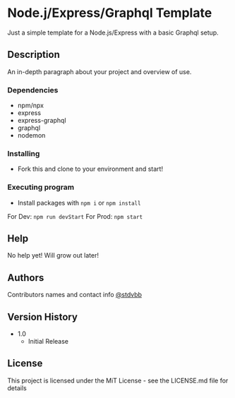 # Node.j/Express/Graphql Template

Just a simple template for a Node.js/Express with a basic Graphql setup.

## Description

An in-depth paragraph about your project and overview of use.

### Dependencies

* npm/npx
* express
* express-graphql
* graphql
* nodemon

### Installing

* Fork this and clone to your environment and start!

### Executing program

* Install packages with ``` npm i ``` or ``` npm install ```

For Dev:
``` npm run devStart ```
For Prod:
``` npm start ```

## Help

No help yet! Will grow out later!

## Authors

Contributors names and contact info
[@stdvbb](https://twitter.com/stdvbb)

## Version History

* 1.0
    * Initial Release

## License

This project is licensed under the  MiT License - see the LICENSE.md file for details